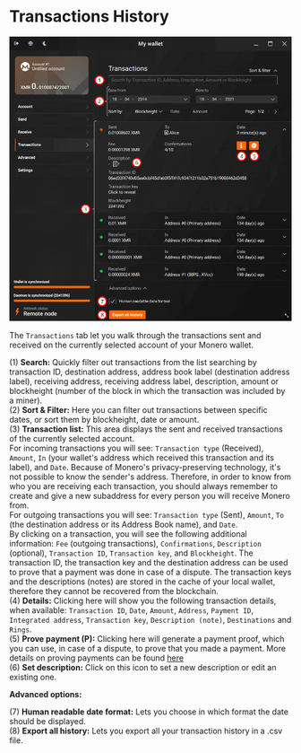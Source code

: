 # Transactions History
![transactions](../media/black_transactions-history.png)

The `Transactions` tab let you walk through the transactions sent and received on the currently selected account of your Monero wallet.

(1) **Search:** Quickly filter out transactions from the list searching by transaction ID, destination address, address book label (destination address label), receiving address, receiving address label, description, amount or blockheight (number of the block in which the transaction was included by a miner).  
(2) **Sort & Filter:** Here you can filter out transactions between specific dates, or sort them by blockheight, date or amount.  
(3) **Transaction list:** This area displays the sent and received transactions of the currently selected account.  
For incoming transactions you will see: `Transaction type` (Received), `Amount`, `In` (your wallet's address which received this transaction and its label), and `Date`. Because of Monero's privacy-preserving technology, it's not possible to know the sender's address. Therefore, in order to know from who you are receiving each transaction, you should always remember to create and give a new subaddress for every person you will receive Monero from.  
For outgoing transactions you will see: `Transaction type` (Sent), `Amount`, `To` (the destination address or its Address Book name), and `Date`.  
By clicking on a transaction, you will see the following additional information: `Fee` (outgoing transactions), `Confirmations`, `Description` (optional), `Transaction ID`, `Transaction key`, and `Blockheight`. The transaction ID, the transaction key and the destination address can be used to prove that a payment was done in case of a dispute. The transaction keys and the descriptions (notes) are stored in the cache of your local wallet, therefore they cannot be recovered from the blockchain.  
(4) **Details:** Clicking here will show you the following transaction details, when available: `Transaction ID`, `Date`, `Amount`, `Address`, `Payment ID`, `Integrated address`, `Transaction key`, `Description (note)`, `Destinations` and `Rings`.  
(5) **Prove payment (P):** Clicking here will generate a payment proof, which you can use, in case of a dispute, to prove that you made a payment. More details on proving payments can be found [here](https://getmonero.org/resources/user-guides/prove-payment.html)  
(6) **Set description:** Click on this icon to set a new description or edit an existing one.  

**Advanced options:**  

(7) **Human readable date format:** Lets you choose in which format the date should be displayed.  
(8) **Export all history:** Lets you export all your transaction history in a .csv file.  
